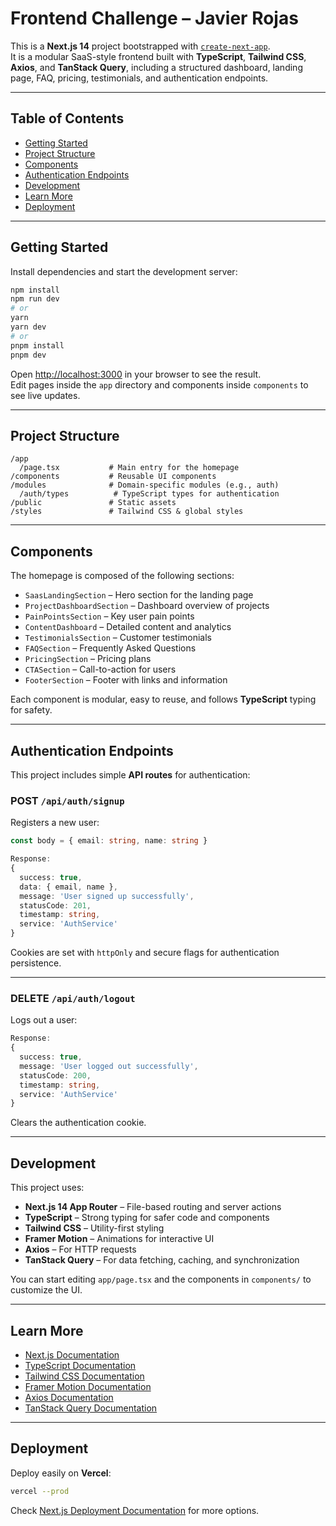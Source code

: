# Frontend Challenge – Javier Rojas

This is a **Next.js 14** project bootstrapped with [`create-next-app`](https://nextjs.org/docs/app/api-reference/cli/create-next-app).  
It is a modular SaaS-style frontend built with **TypeScript**, **Tailwind CSS**, **Axios**, and **TanStack Query**, including a structured dashboard, landing page, FAQ, pricing, testimonials, and authentication endpoints.

---

## Table of Contents

- [Getting Started](#getting-started)  
- [Project Structure](#project-structure)  
- [Components](#components)  
- [Authentication Endpoints](#authentication-endpoints)  
- [Development](#development)  
- [Learn More](#learn-more)  
- [Deployment](#deployment)

---

## Getting Started

Install dependencies and start the development server:

```bash
npm install
npm run dev
# or
yarn
yarn dev
# or
pnpm install
pnpm dev
```

Open [http://localhost:3000](http://localhost:3000) in your browser to see the result.  
Edit pages inside the `app` directory and components inside `components` to see live updates.

---

## Project Structure

```
/app
  /page.tsx           # Main entry for the homepage
/components           # Reusable UI components
/modules              # Domain-specific modules (e.g., auth)
  /auth/types          # TypeScript types for authentication
/public               # Static assets
/styles               # Tailwind CSS & global styles
```

---

## Components

The homepage is composed of the following sections:

- `SaasLandingSection` – Hero section for the landing page  
- `ProjectDashboardSection` – Dashboard overview of projects  
- `PainPointsSection` – Key user pain points  
- `ContentDashboard` – Detailed content and analytics  
- `TestimonialsSection` – Customer testimonials  
- `FAQSection` – Frequently Asked Questions  
- `PricingSection` – Pricing plans  
- `CTASection` – Call-to-action for users  
- `FooterSection` – Footer with links and information  

Each component is modular, easy to reuse, and follows **TypeScript** typing for safety.

---

## Authentication Endpoints

This project includes simple **API routes** for authentication:

### POST `/api/auth/signup`

Registers a new user:

```ts
const body = { email: string, name: string }

Response:
{
  success: true,
  data: { email, name },
  message: 'User signed up successfully',
  statusCode: 201,
  timestamp: string,
  service: 'AuthService'
}
```

Cookies are set with `httpOnly` and secure flags for authentication persistence.

---

### DELETE `/api/auth/logout`

Logs out a user:

```ts
Response:
{
  success: true,
  message: 'User logged out successfully',
  statusCode: 200,
  timestamp: string,
  service: 'AuthService'
}
```

Clears the authentication cookie.

---

## Development

This project uses:

- **Next.js 14 App Router** – File-based routing and server actions  
- **TypeScript** – Strong typing for safer code and components  
- **Tailwind CSS** – Utility-first styling  
- **Framer Motion** – Animations for interactive UI  
- **Axios** – For HTTP requests  
- **TanStack Query** – For data fetching, caching, and synchronization  

You can start editing `app/page.tsx` and the components in `components/` to customize the UI.

---

## Learn More

- [Next.js Documentation](https://nextjs.org/docs)  
- [TypeScript Documentation](https://www.typescriptlang.org/docs/)  
- [Tailwind CSS Documentation](https://tailwindcss.com/docs)  
- [Framer Motion Documentation](https://www.framer.com/motion/)  
- [Axios Documentation](https://axios-http.com/docs/intro)  
- [TanStack Query Documentation](https://tanstack.com/query/latest)

---

## Deployment

Deploy easily on **Vercel**:

```bash
vercel --prod
```

Check [Next.js Deployment Documentation](https://nextjs.org/docs/app/building-your-application/deploying) for more options.
